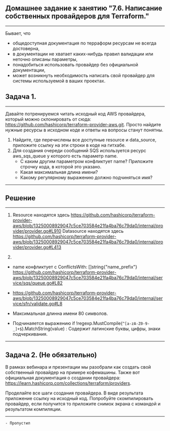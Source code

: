 Домашнее задание к занятию "7.6. Написание собственных провайдеров для Terraform."
-
---

Бывает, что

 - общедоступная документация по терраформ ресурсам не всегда достоверна,
 - в документации не хватает каких-нибудь правил валидации или неточно описаны параметры,
 - понадобиться использовать провайдер без официальной документации,
 - может возникнуть необходимость написать свой провайдер для системы используемой в ваших проектах.

Задача 1.
-
---

Давайте потренируемся читать исходный код AWS провайдера, который можно склонировать от сюда: https://github.com/hashicorp/terraform-provider-aws.git. Просто найдите нужные ресурсы в исходном коде и ответы на вопросы станут понятны.

 1. Найдите, где перечислены все доступные resource и data_source, приложите ссылку на эти строки в коде на гитхабе.
 2. Для создания очереди сообщений SQS используется ресурс aws_sqs_queue у которого есть параметр name.
     - С каким другим параметром конфликтует name? Приложите строчку кода, в которой это указано.
     - Какая максимальная длина имени? 
     - Какому регулярному выражению должно подчиняться имя?
    
---
Решение
-
---
1. Resource находятся здесь https://github.com/hashicorp/terraform-provider-aws/blob/13250008929047c5ce703584e21fa4ba76c79da0/internal/provider/provider.go#L910
   Datasource находятся здесь https://github.com/hashicorp/terraform-provider-aws/blob/13250008929047c5ce703584e21fa4ba76c79da0/internal/provider/provider.go#L413
   
2. 
  - name конфликтует с ConflictsWith: []string{"name_prefix"}  https://github.com/hashicorp/terraform-provider-aws/blob/13250008929047c5ce703584e21fa4ba76c79da0/internal/service/sqs/queue.go#L82
  - https://github.com/hashicorp/terraform-provider-aws/blob/13250008929047c5ce703584e21fa4ba76c79da0/internal/service/sfn/validate.go#L8
  - Максимальная длинна имени 80 символов.
  
  - Подчинаяется выражению if !regexp.MustCompile(`^[a-zA-Z0-9-_]+$`).MatchString(value)  :
    Содержит латинские буквы, цифры, знаки подчеркивания. 
---

Задача 2. (Не обязательно)
-

В рамках вебинара и презентации мы разобрали как создать свой собственный провайдер на примере кофемашины. Также вот официальная документация о создании провайдера: https://learn.hashicorp.com/collections/terraform/providers.

Проделайте все шаги создания провайдера.
В виде результата приложение ссылку на исходный код.
Попробуйте скомпилировать провайдер, если получится то приложите снимок экрана с командой и результатом компиляции.


---

    - Пропустил